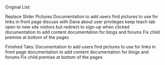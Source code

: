 Original List:

Replace Slider Pictures
Documentation to add users
find pictures to use for links in front page
discuss with Dana about user privileges
keep teach tab open to new site visitors but redirect to sign-up when clicked
documentation to add content
documentation for blogs and forums
Fix child premise at bottom of the pages

Finished Taks:
Documentation to add users
find pictures to use for links in front page
documentation to add content
documentation for blogs and forums
Fix child premise at bottom of the pages
